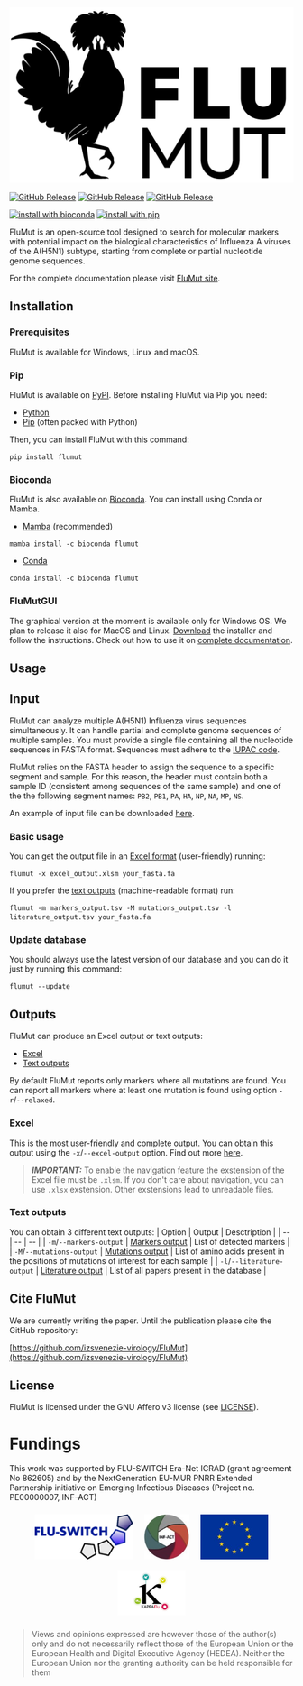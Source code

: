 <p align="center">
    <picture>
      <source media="(prefers-color-scheme: dark)" srcset="docs/images/flumut_logo_w.png">
      <source media="(prefers-color-scheme: light)" srcset="docs/images/flumut_logo_b.png">
      <img alt="FluMut logo." src="docs/images/flumut_logo_b.png">
    </picture>
</p>

[![GitHub Release](https://img.shields.io/github/v/release/izsvenezie-virology/FluMut?label=FluMut)](https://github.com/izsvenezie-virology/FluMut/releases/latest/)
[![GitHub Release](https://img.shields.io/github/v/release/izsvenezie-virology/FluMutDB?label=FluMutDB)](https://github.com/izsvenezie-virology/FluMutDB/releases/latest/)
[![GitHub Release](https://img.shields.io/github/v/release/izsvenezie-virology/FluMutGUI?label=FluMutGUI)](https://github.com/izsvenezie-virology/FluMutGUI/releases/latest/)

[![install with bioconda](https://img.shields.io/badge/install%20with-bioconda-brightgreen.svg?style=flat)](http://bioconda.github.io/recipes/flumut/README.html)
[![install with pip](https://img.shields.io/badge/install%20with-pip-brightgreen.svg)](https://pypi.org/project/flumut/)


FluMut is an open-source tool designed to search for molecular markers with potential impact on the biological characteristics of Influenza A viruses of the A(H5N1) subtype, starting from complete or partial nucleotide genome sequences.

For the complete documentation please visit [FluMut site](https://izsvenezie-virology.github.io/FluMut/).

## Installation

### Prerequisites
FluMut is available for Windows, Linux and macOS.

### Pip
FluMut is available on [PyPI](https://pypi.org/project/flumut/).
Before installing FluMut via Pip you need:
- [Python](https://www.python.org/downloads/)
- [Pip](https://pypi.org/project/pip/) (often packed with Python)

Then, you can install FluMut with this command:
```
pip install flumut
```

### Bioconda
FluMut is also available on [Bioconda](https://bioconda.github.io/flumut).
You can install using Conda or Mamba.
- [Mamba](https://mamba.readthedocs.io/en/latest/installation/mamba-installation.html) (recommended)
```
mamba install -c bioconda flumut
```
- [Conda](https://conda.io/projects/conda/en/latest/user-guide/install/index.html)
```
conda install -c bioconda flumut
```

### FluMutGUI
The graphical version at the moment is available only for Windows OS.
We plan to release it also for MacOS and Linux.
[Download](https://github.com/izsvenezie-virology/FluMutGUI/releases/latest/download/FluMutGUI_Installer.exe) the installer and follow the instructions.
Check out how to use it on [complete documentation](https://izsvenezie-virology.github.io/FluMut/docs/usage/usage-gui).

## Usage

## Input
FluMut can analyze multiple A(H5N1) Influenza virus sequences simultaneously.
It can handle partial and complete genome sequences of multiple samples.
You must provide a single file containing all the nucleotide sequences in FASTA format.
Sequences must adhere to the [IUPAC code](https://www.bioinformatics.org/sms/iupac.html).

FluMut relies on the FASTA header to assign the sequence to a specific segment and sample.
For this reason, the header must contain both a sample ID (consistent among sequences of the same sample) and one of the the following segment names: `PB2`, `PB1`, `PA`, `HA`, `NP`, `NA`, `MP`, `NS`.

An example of input file can be downloaded [here](https://github.com/izsvenezie-virology/FluMut/releases/latest/download/fasta_input_example.fa).

### Basic usage
You can get the output file in an [Excel format](#excel) (user-friendly) running:
```
flumut -x excel_output.xlsm your_fasta.fa
```
If you prefer the [text outputs](#text-outputs) (machine-readable format) run:
```
flumut -m markers_output.tsv -M mutations_output.tsv -l literature_output.tsv your_fasta.fa
```

### Update database
You should always use the latest version of our database and you can do it just by running this command:
```
flumut --update
```

## Outputs
FluMut can produce an Excel output or text outputs:
- [Excel](#excel)
- [Text outputs](#text-outputs)

By default FluMut reports only markers where all mutations are found.
You can report all markers where at least one mutation is found using option `-r`/`--relaxed`.

### Excel
This is the most user-friendly and complete output. 
You can obtain this output using the `-x`/`--excel-output` option.
Find out more [here](https://izsvenezie-virology.github.io/FluMut/docs/output#excel-output).

>**_IMPORTANT:_** To enable the navigation feature the exstension of the Excel file must be `.xlsm`.
>If you don't care about navigation, you can use `.xlsx` exstension.
>Other exstensions lead to unreadable files.

### Text outputs
You can obtain 3 different text outputs:
| Option | Output | Desctription |
| -- | -- | -- |
| `-m`/`--markers-output` | [Markers output](https://izsvenezie-virology.github.io/FluMut/docs/output#markers-output) | List of detected markers |
| `-M`/`--mutations-output` | [Mutations output](https://izsvenezie-virology.github.io/FluMut/docs/output#mutations-output) | List of amino acids present in the positions of mutations of interest for each sample |
| `-l`/`--literature-output` | [Literature output](https://izsvenezie-virology.github.io/FluMut/docs/output#literature-output) | List of all papers present in the database |

## Cite FluMut
We are currently writing the paper. 
Until the publication please cite the GitHub repository:

[https://github.com/izsvenezie-virology/FluMut](https://github.com/izsvenezie-virology/FluMut)

## License
FluMut is licensed under the GNU Affero v3 license (see [LICENSE](LICENSE)).

# Fundings

This work was supported by FLU-SWITCH Era-Net ICRAD (grant agreement No 862605) and by the NextGeneration EU-MUR PNRR Extended Partnership initiative on Emerging Infectious Diseases (Project no. PE00000007, INF-ACT)

<p align="center" margin="10px">
    <img style="height:80px;margin:8px" alt="Logo supporter, FLU-SWITCH" src="docs/images/Logo-Flu-Switch.png"/>
    <img style="height:80px;margin:8px" alt="Logo supporter, INF-ACT" src="docs/images/Logo-Inf-act.jpg"/>
    <img style="height:80px;margin:8px" alt="Logo supporter, European Union" src="docs/images/Logo-eu.png"/>
    <img style="height:80px;margin:8px" alt="Logo supporter, KAPPA-FLU" src="docs/images/logo-kappa-flu.jpg"/>
</p>

>Views and opinions expressed are however those of the author(s) only and do not necessarily reflect those of the European Union or the European Health and Digital Executive Agency (HEDEA). 
>Neither the European Union nor the granting authority can be held responsible for them
